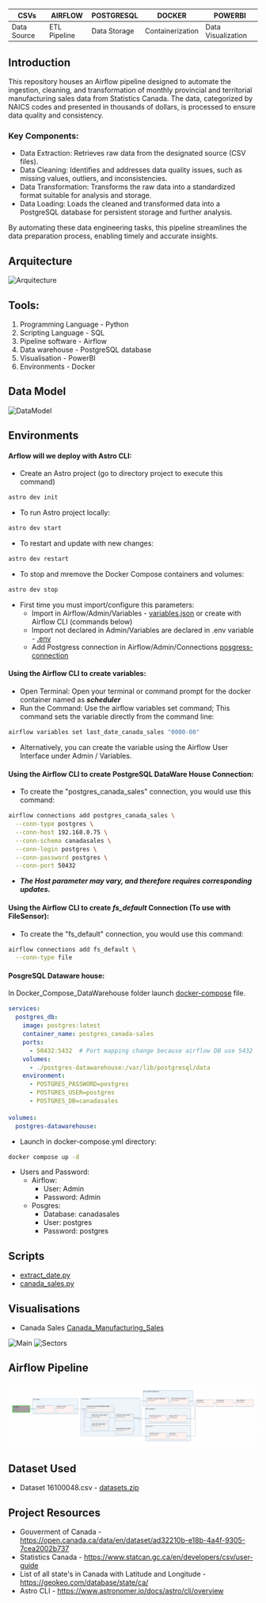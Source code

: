 | CSVs | AIRFLOW | POSTGRESQL | DOCKER | POWERBI |
|---|---|---|---|---| 
| Data Source | ETL Pipeline | Data Storage | Containerization | Data Visualization |


## Introduction

This repository houses an Airflow pipeline designed to automate the ingestion, cleaning, and transformation of monthly provincial and territorial manufacturing sales data from Statistics Canada. The data, categorized by NAICS codes and presented in thousands of dollars, is processed to ensure data quality and consistency.

### Key Components:

*  Data Extraction: Retrieves raw data from the designated source (CSV files).
*  Data Cleaning: Identifies and addresses data quality issues, such as missing values, outliers, and inconsistencies.
*  Data Transformation: Transforms the raw data into a standardized format suitable for analysis and storage.
*  Data Loading: Loads the cleaned and transformed data into a PostgreSQL database for persistent storage and further analysis.

By automating these data engineering tasks, this pipeline streamlines the data preparation process, enabling timely and accurate insights.


## Arquitecture
![Arquitecture](Arquitecture/Arquitecture.png)


## Tools:
1.  Programming Language - Python
2.  Scripting Language - SQL
3.  Pipeline software - Airflow
4.  Data warehouse - PostgreSQL database
5.  Visualisation - PowerBI
6.  Environments - Docker


## Data Model
![DataModel](/Data_model/data_model.png)

## Environments
####  Arflow will we deploy with Astro CLI:

* Create an Astro project (go to directory project to execute this command)
```bash
astro dev init
```
* To run Astro project locally:
```bash
astro dev start
```
*  To restart and update with new changes:
```bash
astro dev restart
```
*  To stop and mremove the Docker Compose containers and volumes:
```bash
astro dev stop
```

*  First time you must import/configure this parameters:
    *  Import in Airflow/Admin/Variables - [variables.json](variables.json)  or create with Airflow CLI (commands below)
    *  Import not declared in Admin/Variables are declared in .env variable - [.env](.env)
    *  Add Postgress connection in Airflow/Admin/Connections [posgress-connection](assets/img/Admin-Connection.png)

#### Using the Airflow CLI to create variables:
  * Open Terminal: Open your terminal or command prompt for the docker container named as ***scheduler***
  * Run the Command: Use the airflow variables set command;  This command sets the variable directly from the command line:
  ```Bash
  airflow variables set last_date_canada_sales "0000-00"
  ```
  *  Alternatively, you can create the variable using the Airflow User Interface under Admin / Variables.

#### Using the Airflow CLI to create PostgreSQL DataWare House Connection:
  *  To create the "postgres_canada_sales" connection, you would use this command:
  ```Bash
  airflow connections add postgres_canada_sales \
    --conn-type postgres \
    --conn-host 192.168.0.75 \
    --conn-schema canadasales \
    --conn-login postgres \
    --conn-password postgres \
    --conn-port 50432
  ```
  *  ***The Host parameter may vary, and therefore requires corresponding updates.***

#### Using the Airflow CLI to create ***fs_default*** Connection (To use with FileSensor):
*  To create the "fs_default" connection, you would use this command:
  ```Bash
  airflow connections add fs_default \
    --conn-type file
  ```








####  PosgreSQL Dataware house:

In Docker_Compose_DataWarehouse folder launch [docker-compose](Docker_Compose_DataWareHouse/docker-compose.yml) file.

```yml
services:
  postgres_db:
    image: postgres:latest
    container_name: postgres_canada-sales
    ports:
      - 50432:5432  # Port mapping change because airflow DB use 5432
    volumes:
      - ./postgres-datawarehouse:/var/lib/postgresql/data
    environment:
      - POSTGRES_PASSWORD=postgres
      - POSTGRES_USER=postgres
      - POSTGRES_DB=canadasales 
    
volumes:
  postgres-datawarehouse:   
```

* Launch in docker-compose.yml directory:

```bash
docker compose up -d
```

*  Users and Password:
    *  Airflow:   
        *  User: Admin
        *  Password: Admin
    *  Posgres:
        *  Database: canadasales
        *  User: postgres
        *  Password: postgres


## Scripts
*  [extract_date.py](dags/extract_date.py)
*  [canada_sales.py](dags/canada_sales.py)

## Visualisations
* Canada Sales [Canada_Manufacturing_Sales](Visualisation/)

![Main](Visualisation/dashboard_powerBI_1.png)
![Sectors](Visualisation/Sectors.png)

## Airflow Pipeline
![Pipeline](assets/img/airflow_pipeline.png)


## Dataset Used
*  Dataset 16100048.csv - [datasets.zip](datasets/datasets.zip)

## Project Resources
-  Gouverment of Canada - https://open.canada.ca/data/en/dataset/ad32210b-e18b-4a4f-9305-7cea2002b737
-  Statistics Canada - https://www.statcan.gc.ca/en/developers/csv/user-guide
-  List of all state's in Canada with Latitude and Longitude - https://geokeo.com/database/state/ca/
-  Astro CLI - https://www.astronomer.io/docs/astro/cli/overview




